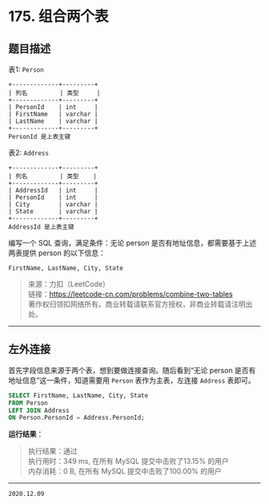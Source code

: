 # 175. 组合两个表

## 题目描述

表1: `Person`

```text
+-------------+---------+
| 列名         | 类型     |
+-------------+---------+
| PersonId    | int     |
| FirstName   | varchar |
| LastName    | varchar |
+-------------+---------+
PersonId 是上表主键
```

表2: `Address`

```text
+-------------+---------+
| 列名         | 类型    |
+-------------+---------+
| AddressId   | int     |
| PersonId    | int     |
| City        | varchar |
| State       | varchar |
+-------------+---------+
AddressId 是上表主键
```

编写一个 SQL 查询，满足条件：无论 person 是否有地址信息，都需要基于上述两表提供 person 的以下信息：

```text
FirstName, LastName, City, State
```

> 来源：力扣（LeetCode）  
> 链接：<https://leetcode-cn.com/problems/combine-two-tables>  
> 著作权归领扣网络所有。商业转载请联系官方授权，非商业转载请注明出处。

---

## 左外连接

首先字段信息来源于两个表，想到要做连接查询。随后看到“无论 person 是否有地址信息”这一条件，知道需要用 `Person` 表作为主表，左连接 `Address` 表即可。

```sql
SELECT FirstName, LastName, City, State
FROM Person
LEFT JOIN Address
ON Person.PersonId = Address.PersonId;
```

**运行结果**：

> 执行结果：通过  
> 执行用时：349 ms, 在所有 MySQL 提交中击败了13.15% 的用户  
> 内存消耗：0 B, 在所有 MySQL 提交中击败了100.00% 的用户

---

`2020.12.09`
